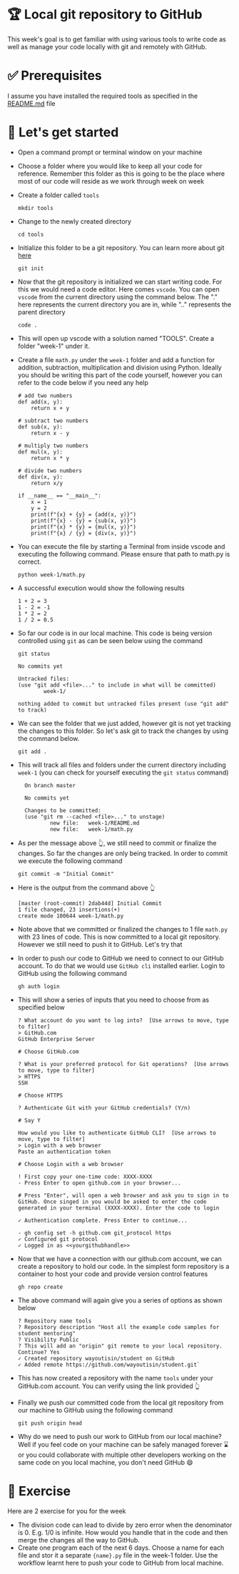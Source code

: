# 🏆 Local git repository to GitHub
This week's goal is to get familiar with using various tools to write code as well as manage your code locally with git and remotely with GitHub. 

# ✅ Prerequisites
I assume you have installed the required tools as specified in the [README.md](../README.md) file

# 🤸 Let's get started
- Open a command prompt or terminal window on your machine 
- Choose a folder where you would like to keep all your code for reference. Remember this folder as this is going to be the place where most of our code will reside as we work through week on week
- Create a folder called `tools`
  
    ```
    mkdir tools
    ```

- Change to the newly created directory

    ```
    cd tools
    ```

- Initialize this folder to be a git repository. You can learn more about git [here](https://git-scm.com/)

    ```
    git init
    ```

- Now that the git repository is initialized we can start writing code. For this we would need a code editor. Here comes `vscode`. You can open `vscode` from the current directory using the command below. The "." here represents the current directory you are in, while ".." represents the parent directory

    ```
    code .
    ```

-  This will open up vscode with a solution named "TOOLS". Create a folder "week-1" under it.

-  Create a file `math.py` under the `week-1` folder and add a function for addition, subtraction, multiplication and division using Python. Ideally you should be writing this part of the code yourself, however you can refer to the code below if you need any help
    ```
    # add two numbers
    def add(x, y):
        return x + y

    # subtract two numbers
    def sub(x, y):
        return x - y

    # multiply two numbers
    def mul(x, y):
        return x * y

    # divide two numbers
    def div(x, y):
        return x/y

    if __name__ == "__main__":
        x = 1
        y = 2
        print(f"{x} + {y} = {add(x, y)}")
        print(f"{x} - {y} = {sub(x, y)}")
        print(f"{x} * {y} = {mul(x, y)}")
        print(f"{x} / {y} = {div(x, y)}")
    ```
-  You can execute the file by starting a Terminal from inside vscode and executing the following command. Please ensure that path to math.py is correct.
    ```
    python week-1/math.py
    ```
- A successful execution would show the following results
    ```
    1 + 2 = 3
    1 - 2 = -1
    1 * 2 = 2
    1 / 2 = 0.5
    ```
- So far our code is in our local machine. This code is being version controlled using `git` as can be seen below using the command

    ```
    git status
    ```
    ```
    No commits yet

    Untracked files:
    (use "git add <file>..." to include in what will be committed)
            week-1/

    nothing added to commit but untracked files present (use "git add" to track)
    ```

- We can see the folder that we just added, however git is not yet tracking the changes to this folder. So let's ask git to track the changes by using the command below.
  ```
  git add .
  ```
- This will track all files and folders under the current directory including `week-1` (you can check for yourself executing the `git status` command)
  ```
    On branch master

    No commits yet

    Changes to be committed:
    (use "git rm --cached <file>..." to unstage)
            new file:   week-1/README.md
            new file:   week-1/math.py  
  ```
- As per the message above 👆, we still need to commit or finalize the changes. So far the changes are only being tracked. In order to commit we execute the following command 
    ```
    git commit -m "Initial Commit"
    ```
- Here is the output from the command above 👆
    ```
    [master (root-commit) 2dab44d] Initial Commit
    1 file changed, 23 insertions(+)
    create mode 100644 week-1/math.py
    ```
- Note above that we committed or finalized the changes to 1 file `math.py` with 23 lines of code. This is now committed to a local git repository. However we still need to push it to GitHub. Let's try that
- In order to push our code to GitHub we need to connect to our GitHub account. To do that we would use `GitHub cli` installed earlier. Login to GitHub using the following command 

    ```
    gh auth login
    ```
- This will show a series of inputs that you need to choose from as specified below
    ```
    ? What account do you want to log into?  [Use arrows to move, type to filter]
    > GitHub.com
    GitHub Enterprise Server

    # Choose GitHub.com

    ? What is your preferred protocol for Git operations?  [Use arrows to move, type to filter]
    > HTTPS
    SSH

    # Choose HTTPS

    ? Authenticate Git with your GitHub credentials? (Y/n)

    # Say Y

    How would you like to authenticate GitHub CLI?  [Use arrows to move, type to filter]
    > Login with a web browser
    Paste an authentication token

    # Choose Login with a web browser

    ! First copy your one-time code: XXXX-XXXX
    - Press Enter to open github.com in your browser... 

    # Press "Enter", will open a web browser and ask you to sign in to GitHub. Once singed in you would be asked to enter the code generated in your terminal (XXXX-XXXX). Enter the code to login

    ✓ Authentication complete. Press Enter to continue...

    - gh config set -h github.com git_protocol https
    ✓ Configured git protocol
    ✓ Logged in as <<yourgithubhandle>>
    ```
- Now that we have a connection with our github.com account, we can create a repository to hold our code. In the simplest form repository is a container to host your code and provide version control features
    ```
    gh repo create
    ```
-  The above command will again give you a series of options as shown below
    ```
    ? Repository name tools
    ? Repository description "Host all the example code samples for student mentoring"
    ? Visibility Public
    ? This will add an "origin" git remote to your local repository. Continue? Yes
    ✓ Created repository wayoutisin/student on GitHub
    ✓ Added remote https://github.com/wayoutisin/student.git`
    ```
-  This has now created a repository with the name `tools` under your GitHub.com account. You can verify using the link provided 👆
-  Finally we push our committed code from the local git repository from our machine to GitHub using the following command
    ```
    git push origin head
    ```
-  Why do we need to push our work to GitHub from our local machine? Well if you feel code on your machine can be safely managed forever ⌛ or you could collaborate with multiple other developers working on the same code on you local machine, you don't need GitHub 😄

# 🤔 Exercise
Here are 2 exercise for you for the week 
- The division code can lead to divide by zero error when the denominator is 0. E.g. 1/0 is infinite. How would you handle that in the code and then merge the changes all the way to GitHub.
- Create one program each of the next 6 days. Choose a name for each file and stor it a separate `{name}.py` file in the week-1 folder. Use the workflow learnt here to push your code to GitHub from local machine. 
